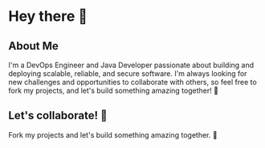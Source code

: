 # Hey there 👋
## About Me 
I'm a DevOps Engineer and Java Developer passionate about building and deploying scalable, reliable, and secure software. I'm always looking for new challenges and opportunities to collaborate with others, so feel free to fork my projects, and let's build something amazing together! 🤝

## Let's collaborate! 🤝
Fork my projects and let's build something amazing together. 🌌


